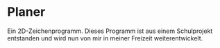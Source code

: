 # Planer
Ein 2D-Zeichenprogramm. Dieses Programm ist aus einem Schulprojekt entstanden und wird nun von mir in meiner Freizeit weiterentwickelt.
